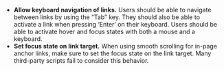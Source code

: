 - **Allow keyboard navigation of links.** Users should be able to navigate between links by using the “Tab” key. They should also be able to activate a link when pressing ‘Enter’ on their keyboard. Users should be able to activate hover and focus states with both a mouse and a keyboard.
- **Set focus state on link target.** When using smooth scrolling for in-page anchor links, make sure to set the focus state on the link target. Many third-party scripts fail to consider this behavior.
